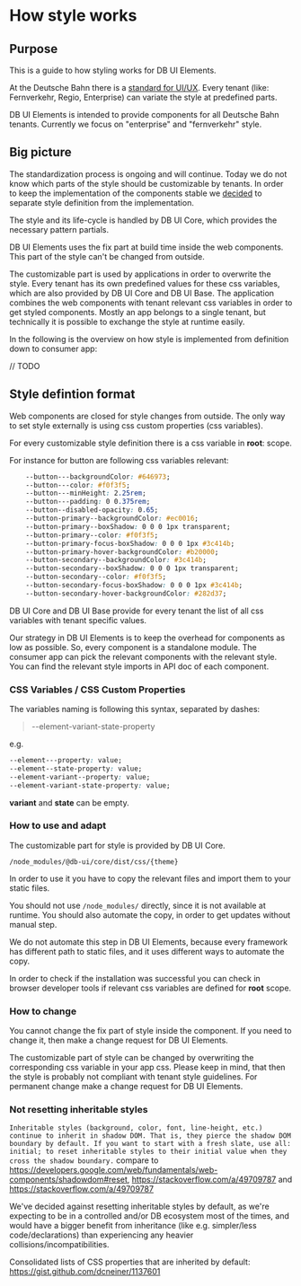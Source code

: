 # How style works

## Purpose

This is a guide to how styling works for DB UI Elements.

At the Deutsche Bahn there is a [standard for UI/UX](https://marketingportal.extranet.deutschebahn.com/de/ui-komponenten).
Every tenant (like: Fernverkehr, Regio, Enterprise) can variate the style at predefined parts.

DB UI Elements is intended to provide components for all Deutsche Bahn tenants. 
Currently we focus on "enterprise" and "fernverkehr" style.

## Big picture

The standardization process is ongoing and will continue. 
Today we do not know which parts of the style should be customizable by tenants.
In order to keep the implementation of the components stable we [decided](./adr/adr-02-styling.md) to separate style definition from the implementation.

The style and its life-cycle is handled by DB UI Core, which provides the necessary pattern partials.

DB UI Elements uses the fix part at build time inside the web components.
This part of the style can't be changed from outside. 

The customizable part is used by applications in order to overwrite the style.
Every tenant has its own predefined values for these css variables, 
which are also provided by DB UI Core and DB UI Base.
The application combines the web components with tenant relevant css variables
in order to get styled components. 
Mostly an app belongs to a single tenant,
but technically it is possible to exchange the style at runtime easily.

In the following is the overview on how style is implemented from definition down to consumer app:

// TODO
## Style defintion format

Web components are closed for style changes from outside. 
The only way to set style externally is using css custom properties (css variables).

For every customizable style definition there is a css variable in **root**: scope.

For instance for button are following css variables relevant:

```css
    --button---backgroundColor: #646973;
    --button---color: #f0f3f5;
    --button---minHeight: 2.25rem;
    --button---padding: 0 0.375rem;
    --button--disabled-opacity: 0.65;
    --button-primary--backgroundColor: #ec0016;
    --button-primary--boxShadow: 0 0 0 1px transparent;
    --button-primary--color: #f0f3f5;
    --button-primary-focus-boxShadow: 0 0 0 1px #3c414b;
    --button-primary-hover-backgroundColor: #b20000;
    --button-secondary--backgroundColor: #3c414b;
    --button-secondary--boxShadow: 0 0 0 1px transparent;
    --button-secondary--color: #f0f3f5;
    --button-secondary-focus-boxShadow: 0 0 0 1px #3c414b;
    --button-secondary-hover-backgroundColor: #282d37;
```

DB UI Core and DB UI Base provide for every tenant the list of all css variables with 
tenant specific values.

Our strategy in DB UI Elements is to keep the overhead for components as low as possible. 
So, every component is a standalone module. The consumer app can pick the relevant 
components with the relevant style. You can find the relevant style imports in API doc of 
each component.

### CSS Variables / CSS Custom Properties

The variables naming is following this syntax, separated by dashes:

> --element-variant-state-property

e.g.

```CSS
--element---property: value;
--element--state-property: value;
--element-variant--property: value;
--element-variant-state-property: value;
```

**variant** and **state** can be empty.

### How to use and adapt

The customizable part for style is provided by DB UI Core.

```
/node_modules/@db-ui/core/dist/css/{theme}
```

In order to use it you have to copy the relevant files and import them to your static files.

You should not use `/node_modules/` directly, since it is not available at runtime.
You should also automate the copy, in order to get updates without manual step.

We do not automate this step in DB UI Elements, because every framework
has different path to static files, and it uses different ways to automate the copy.

In order to check if the installation was successful you can check in browser developer tools
if relevant css variables are defined for **root** scope.

### How to change

You cannot change the fix part of style inside the component.
If you need to change it, then make a change request for DB UI Elements.

The customizable part of style can be changed by overwriting the corresponding
css variable in your app css.
Please keep in mind, that then the style is probably not compliant 
with tenant style guidelines. 
For permanent change make a change request for DB UI Elements.

### Not resetting inheritable styles

`Inheritable styles (background, color, font, line-height, etc.) continue to inherit in shadow DOM. That is, they pierce the shadow DOM boundary by default. If you want to start with a fresh slate, use all: initial; to reset inheritable styles to their initial value when they cross the shadow boundary.`
compare to https://developers.google.com/web/fundamentals/web-components/shadowdom#reset, https://stackoverflow.com/a/49709787 and https://stackoverflow.com/a/49709787

We've decided against resetting inheritable styles by default, as we're expecting to be in a controlled and/or DB ecosystem most of the times, and would have a bigger benefit from inheritance (like e.g. simpler/less code/declarations) than experiencing any heavier collisions/incompatibilities.

Consolidated lists of CSS properties that are inherited by default: https://gist.github.com/dcneiner/1137601